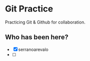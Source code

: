 # Git Practice

Practicing Git &amp; Github for collaboration.

## Who has been here?

- [x] serranoarevalo
- [ ] 

